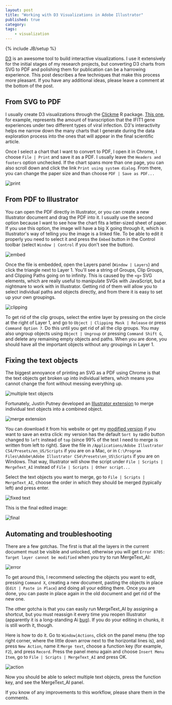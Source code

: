```yaml
---
layout: post
title: "Working with D3 Visualizations in Adobe Illustrator"
published: true
category:
tags:
    - visualization
---
```

{% include JB/setup %}

[D3](http://d3js.org/) is an awesome tool to build interactive visualizations. I use it extensively for the initial stages of my research projects, but converting D3 charts from SVG to PDF and polishing them for publication can be a harrowing experience. This post describes a few techniques that make this process more pleasant. If you have any additional ideas, please leave a comment at the bottom of the post.

## From SVG to PDF

I usually create D3 visualizations through the [Clickme](http://rclickme.com) R package. [This one](http://reasoniamhere.com/clickme/pileup_IFIT1_gene.html), for example, represents the amount of transcription that the IFIT1 gene experiences under two different types of viral infection. D3's interactivity helps me narrow down the many charts that I generate during the data exploration process into the ones that will appear in the final scientific article.

Once I select a chart that I want to convert to PDF, I open it in Chrome, I choose `File | Print` and save it as a PDF. I usually leave the `Headers and footers` option unchecked. If the chart spans more than one page, you can also scroll down and click the link `Print using system dialog`. From there, you can change the paper size and than choose `PDF | Save as PDF...`

![print](https://lh5.googleusercontent.com/-Yp3Ypxgod0I/UjumEJRJCwI/AAAAAAAAER8/lw1Nc6WyiVc/w600-no/Screen+Shot+2013-09-19+at+4.29.24+PM.png)

## From PDF to Illustrator

You can open the PDF directly in Illustrator, or you can create a new Illustrator document and drag the PDF into it. I usually use the second option because I want to see how the chart fits a letter-sized sheet of paper. If you use this option, the image will have a big X going through it, which is Illustrator's way of telling you the image is a linked file. To be able to edit it properly you need to select it and press the `Embed` button in the Control toolbar (select `Window | Control` if you don't see the button).

![embed](https://lh6.googleusercontent.com/-O0-rdjo0DR8/Ujuk8pqNqdI/AAAAAAAAEQ4/0ZPl8lAShFE/w800-no/Screen+Shot+2013-09-19+at+4.31.30+PM.png)

Once the file is embedded, open the Layers panel (`Window | Layers`) and click the triangle next to Layer 1. You'll see a string of Groups, Clip Groups, and Clipping Paths going on to infinity. This is caused by the `<g>` SVG elements, which are really useful to manipulate SVGs with JavaScript, but a nightmare to work with in Illustrator. Getting rid of them will allow you to select individual paths and objects directly, and from there it is easy to set up your own groupings.

![clipping](https://lh6.googleusercontent.com/-oCFE7nhLEDI/Ujuk8o9bujI/AAAAAAAAEQ8/d2OZ8KEe-2I/w407-h355-no/Screen+Shot+2013-09-19+at+4.32.50+PM.png)

To get rid of the clip groups, select the entire layer by pressing on the circle at the right of Layer 1, and go to `Object | Clipping Mask | Release` or press `Command Option 7`. Do this until you get rid of all the clip groups. You may also ungroup objects using `Object | Ungroup` or pressing `Command Shift G`, and delete any remaining empty objects and paths. When you are done, you should have all the important objects without any groupings in Layer 1.

## Fixing the text objects

The biggest annoyance of printing an SVG as a PDF using Chrome is that the text objects get broken up into individual letters, which means you cannot change the font without messing everything up.

![multiple text objects](https://lh4.googleusercontent.com/-hZ_4yYPxyiE/Ujuk8tXZHHI/AAAAAAAAEQw/PPiazo4kU24/w214-h69-no/Screen+Shot+2013-09-19+at+4.34.13+PM.png)

Fortunately, Justin Putney developed an [Illustrator extension](http://ajarproductions.com/blog/2008/11/23/merge-text-extension-for-illustrator/) to merge individual text objects into a combined object.

![merge extension](https://lh4.googleusercontent.com/-6ls9twKKJB4/Ujuk9xMUP7I/AAAAAAAAERY/DYClNALyKPk/w414-h281-no/Screen+Shot+2013-09-19+at+4.39.25+PM.png)

You can download it from his website or get my [modified version](https://raw.github.com/nachocab/nachocab.github.io/master/assets/MergeText_AI.jsx) if you want to save an extra click: my version has the default `Sort by` radio button changed to `left` instead of `top` (since 99% of the text I need to merge is written from left to right). Save the file in `/Applications/Adobe Illustrator CS4/Presets/en_US/Scripts` if you are on a Mac, or in `C:\Program Files\Adobe\Adobe Illustrator CS4\Presets\en_US\Scripts` if you are on Windows. That way, Illustrator will show the script under `File | Scripts | MergeText_AI` instead of `File | Scripts | Other script...`

Select the text objects you want to merge, go to `File | Scripts | MergeText_AI`, choose the order in which they should be merged (typically left) and press enter.

![fixed text](https://lh4.googleusercontent.com/-ynagHNH10d4/Ujuk-reHuoI/AAAAAAAAERM/rPQSQk5v8hg/w228-h62-no/Screen+Shot+2013-09-19+at+4.39.40+PM.png)

This is the final edited image:

![final](https://lh3.googleusercontent.com/-C0ERSw4jSvY/Uju_pEhIJmI/AAAAAAAAESk/3OdpBuAx4_c/w488-h451-no/Screen+Shot+2013-09-19+at+11.22.48+PM.png)

## Automating and troubleshooting

There are a few gotchas. The first is that all the layers in the current document must be visible and unlocked, otherwise you will get `Error 8705: Target layer cannot be modified` when you try to run MergeText_AI:

![error](https://lh4.googleusercontent.com/-SzGz7m_VtHk/Ujuk_v9Yq1I/AAAAAAAAERc/f33siJcEzP4/w363-h140-no/Screen+Shot+2013-09-19+at+4.46.47+PM.png)

To get around this, I recommend selecting the objects you want to edit, pressing `Command X`, creating a new document, pasting the objects in place (`Edit | Paste in Place`) and doing all your editing there. Once you are done, you can paste in place again in the old document and get rid of the new one.

The other gotcha is that you can easily run MergeText_AI by assigning a shortcut, but you must reassign it every time you reopen Illustrator (apparently it is a long-standing Ai [bug](http://graphicdesign.stackexchange.com/a/21338/9419)). If you do your editing in chunks, it is still worth it, though.

Here is how to do it. Go to `Window|Actions`, click on the panel menu (the top right corner, where the little down arrow next to the horizontal lines is), and press `New Action`, name it `Merge text`, choose a function key (for example, `F2`), and press `Record`. Press the panel menu again and choose `Insert Menu Item`, go to `File | Scripts | MergeText_AI` and press OK.

![action](https://lh5.googleusercontent.com/-kT1M1ocsO10/Ujuk98Y2o2I/AAAAAAAAERI/QAbShshiqcc/w400-no/Screen+Shot+2013-09-19+at+4.36.39+PM.png)

Now you should be able to select multiple text objects, press the function key, and see the MergeText_AI panel.

If you know of any improvements to this workflow, please share them in the comments.



